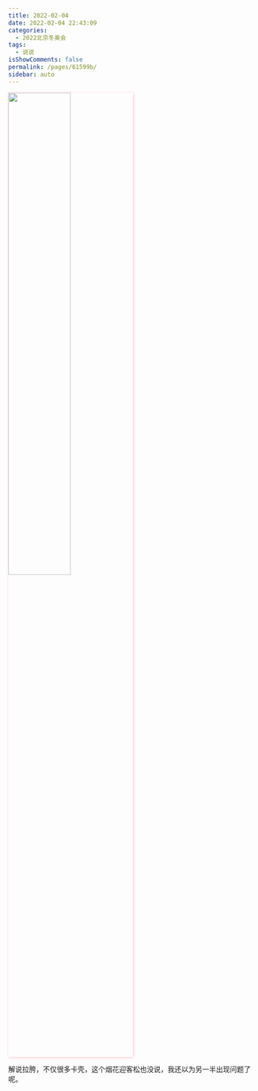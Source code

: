 ```yaml
---
title: 2022-02-04
date: 2022-02-04 22:43:09
categories: 
  - 2022北京冬奥会
tags: 
  - 说说
isShowComments: false
permalink: /pages/61599b/
sidebar: auto
---
```

<img src='/moment/2022/02/04/2.jpg'  align='center' style='width:50%;height:50%;box-shadow:1px 1px 5px pink;'/>

 解说拉胯，不仅很多卡壳，这个烟花迎客松也没说，我还以为另一半出现问题了呢。
